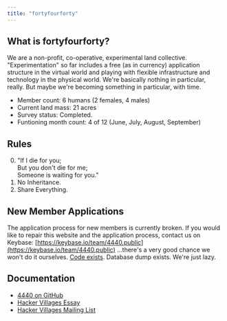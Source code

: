 ```yaml
---
title: "fortyfourforty"
---
```


## What is fortyfourforty?

We are a non-profit, co-operative, experimental land collective. "Experimentation" so far includes a free (as in currency) application structure in the virtual world and playing with flexible infrastructure and technology in the physical world. We're basically nothing in particular, really. But maybe we're becoming something in particular, with time.

- Member count: 6 humans (2 females, 4 males)
- Current land mass: 21 acres
- Survey status: Completed.
- Funtioning month count: 4 of 12 (June, July, August, September)

## Rules

0. "If I die for you;  
But you don't die for me;  
Someone is waiting for you."
1. No Inheritance.
2. Share Everything.

## New Member Applications

The application process for new members is currently broken. If you would like to repair this website and the application process, contact us on Keybase: [https://keybase.io/team/4440.public](https://keybase.io/team/4440.public) ...there's a very good chance we won't do it ourselves. [Code exists](https://github.com/deobald/mombot). Database dump exists. We're just lazy.

## Documentation

- [4440 on GitHub](https://github.com/4440)
- [Hacker Villages Essay](https://www.deobald.ca/essays/2019-11-20-hacker-villages)
- [Hacker Villages Mailing List](https://groups.io/g/hackervillages/topics)
